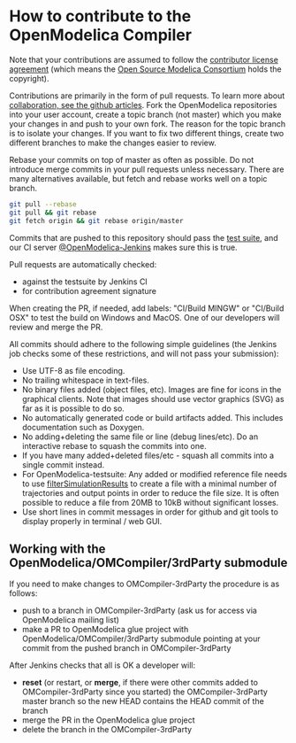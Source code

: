 # How to contribute to the OpenModelica Compiler

Note that your contributions are assumed to follow the [contributor license agreement](https://openmodelica.org/osmc-pl/osmc-pl-1.2.txt) (which means the [Open Source Modelica Consortium](https://openmodelica.org) holds the copyright).

Contributions are primarily in the form of pull requests.
To learn more about [collaboration, see the github articles](https://help.github.com/categories/collaborating/).
Fork the OpenModelica repositories into your user account, create a
topic branch (not master) which you make your changes in and push to
your own fork. The reason for the topic branch is to isolate your changes.
If you want to fix two different things, create two different branches
to make the changes easier to review.

Rebase your commits on top of master as often as possible. Do not introduce
merge commits in your pull requests unless necessary. There are many
alternatives available, but fetch and rebase works well on a topic branch.

```bash
git pull --rebase
git pull && git rebase
git fetch origin && git rebase origin/master
```

Commits that are pushed to this repository should pass the [test suite](https://github.com/OpenModelica/OpenModelica-testsuite),
and our CI server [@OpenModelica-Jenkins](https://test.openmodelica.org/jenkins/) makes sure this is true.

Pull requests are automatically checked:
* against the testsuite by Jenkins CI
* for contribution agreement signature

When creating the PR, if needed, add labels: "CI/Build MINGW" or "CI/Build OSX" to test the build on Windows and MacOS.
One of our developers will review and merge the PR.

All commits should adhere to the following simple guidelines (the Jenkins job checks some of these restrictions, and will not pass your submission):

* Use UTF-8 as file encoding.
* No trailing whitespace in text-files.
* No binary files added (object files, etc). Images are fine for icons in the graphical clients. Note that images should use vector graphics (SVG) as far as it is possible to do so.
* No automatically generated code or build artifacts added. This includes documentation such as Doxygen.
* No adding+deleting the same file or line (debug lines/etc). Do an interactive rebase to squash the commits into one.
* If you have many added+deleted files/etc - squash all commits into a single commit instead.
* For OpenModelica-testsuite: Any added or modified reference file needs to use [filterSimulationResults](https://openmodelica.org/doc/OpenModelicaUsersGuide/latest/scripting_api.html#filtersimulationresults) to create a file with a minimal number of trajectories and output points in order to reduce the file size. It is often possible to reduce a file from 20MB to 10kB without significant losses.
* Use short lines in commit messages in order for github and git tools to display properly in terminal / web GUI.

## Working with the OpenModelica/OMCompiler/3rdParty submodule

If you need to make changes to OMCompiler-3rdParty the procedure is as follows:
* push to a branch in OMCompiler-3rdParty (ask us for access via OpenModelica mailing list)
* make a PR to OpenModelica glue project with OpenModelica/OMCompiler/3rdParty submodule pointing at your commit from the pushed branch in OMCompiler-3rdParty

After Jenkins checks that all is OK a developer will:
* **reset** (or restart, or **merge**, if there were other commits added to OMCompiler-3rdParty since you started) the OMCompiler-3rdParty master branch so the new HEAD contains the HEAD commit of the branch
* merge the PR in the OpenModelica glue project
* delete the branch in the OMCompiler-3rdParty
